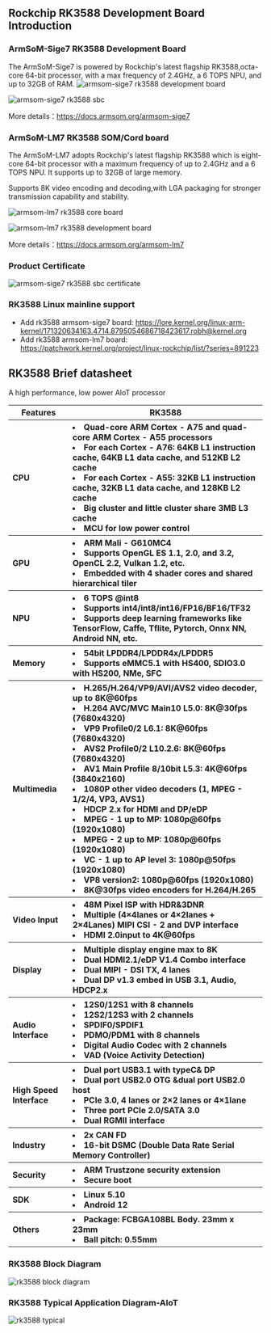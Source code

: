 ## Rockchip RK3588 Development Board Introduction

### ArmSoM-Sige7 RK3588 Development Board

The ArmSoM-Sige7 is powered by Rockchip's latest flagship RK3588,octa-core 64-bit processor, with a max frequency of 2.4GHz, a 6 TOPS NPU, and up to 32GB of RAM.
![armsom-sige7 rk3588 development board](./RK3588_image/rk3588-sige7-bananer.png)

![armsom-sige7 rk3588 sbc](./RK3588_image/rk3588-armsom-sige7-layout.webp)

More details：https://docs.armsom.org/armsom-sige7

### ArmSoM-LM7 RK3588 SOM/Cord board

The ArmSoM-LM7 adopts Rockchip's latest flagship RK3588 which is eight-core 64-bit processor with a maximum frequency of up to 2.4GHz and a 6 TOPS NPU. It supports up to 32GB of large memory.

Supports 8K video encoding and decoding,with LGA packaging for stronger transmission capability and stability.

![armsom-lm7 rk3588 core board](./RK3588_image/rk3588-lm7-core-board.png)

![armsom-lm7 rk3588 development board](./RK3588_image/rk3588-armsom-lm7-development-kit.jpg)

More details：https://docs.armsom.org/armsom-lm7

### Product Certificate

![armsom-sige7 rk3588 sbc certificate](./RK3588_image/rk3588-sige7-ce-fc-rohs.jpeg)

### RK3588 Linux mainline support

- Add rk3588 armsom-sige7 board: https://lore.kernel.org/linux-arm-kernel/171320634163.4714.8795054686718423617.robh@kernel.org
- Add rk3588 armsom-lm7 board: https://patchwork.kernel.org/project/linux-rockchip/list/?series=891223

## RK3588 Brief datasheet

A high performance, low power AloT processor

<table>
    <thead>
        <tr>
            <th>Features</th>
            <th>RK3588</th>
        </tr>
    </thead>
    <tbody align="left">
        <tr>
            <th>CPU</th>
            <th>
                <li>Quad-core ARM Cortex - A75 and quad-core ARM Cortex - A55 processors</li>
                <li>For each Cortex - A76: 64KB L1 instruction cache, 64KB L1 data cache, and 512KB L2 cache</li>
                <li>For each Cortex - A55: 32KB L1 instruction cache, 32KB L1 data cache, and 128KB L2 cache</li>
                <li>Big cluster and little cluster share 3MB L3 cache</li>
                <li>MCU for low power control</li>
            </th>
        </tr>
        <tr>
            <th>GPU</th>
            <th>
                <li>ARM Mali - G610MC4</li>
                <li>Supports OpenGL ES 1.1, 2.0, and 3.2, OpenCL 2.2, Vulkan 1.2, etc.</li>
                <li>Embedded with 4 shader cores and shared hierarchical tiler</li>
            </th>
        </tr>
        <tr>
            <th>NPU</th>
            <th>
                <li>6 TOPS @int8</li>
                <li>Supports int4/int8/int16/FP16/BF16/TF32</li>
                <li>Supports deep learning frameworks like TensorFlow, Caffe, Tflite, Pytorch, Onnx NN, Android NN, etc.</li>
            </th>
        </tr>
        <tr>
            <th>Memory</th>
            <th>
                <li>54bit LPDDR4/LPDDR4x/LPDDR5</li>
                <li>Supports eMMC5.1 with HS400, SDIO3.0 with HS200, NMe, SFC</li>
            </th>
        </tr>
        <tr>
            <th>Multimedia</th>
            <th>
                <li>H.265/H.264/VP9/AVI/AVS2 video decoder, up to 8K@60fps</li>
                <li>H.264 AVC/MVC Main10 L5.0: 8K@30fps (7680x4320)</li>
                <li>VP9 Profile0/2 L6.1: 8K@60fps (7680x4320)</li>
                <li>AVS2 Profile0/2 L10.2.6: 8K@60fps (7680x4320)</li>
                <li>AV1 Main Profile 8/10bit L5.3: 4K@60fps (3840x2160)</li>
                <li>1080P other video decoders (1, MPEG - 1/2/4, VP3, AVS1)</li>
                <li>HDCP 2.x for HDMI and DP/eDP</li>
                <li>MPEG - 1 up to MP: 1080p@60fps (1920x1080)</li>
                <li>MPEG - 2 up to MP: 1080p@60fps (1920x1080)</li>
                <li>VC - 1 up to AP level 3: 1080p@50fps (1920x1080)</li>
                <li>VP8 version2: 1080p@60fps (1920x1080)</li>
                <li>8K@30fps video encoders for H.264/H.265</li>
            </th>
        </tr>
        <tr>
            <th>Video Input</th>
            <th>
                <li>48M Pixel ISP with HDR&3DNR</li>
                <li>Multiple (4×4lanes or 4×2lanes + 2×4Lanes) MIPI CSI - 2 and DVP interface</li>
                <li>HDMI 2.0input to 4K@60fps</li>
            </th>
        </tr>
        <tr>
            <th>Display</th>
            <th>
                <li>Multiple display engine max to 8K</li>
                <li>Dual HDMI2.1/eDP V1.4 Combo interface</li>
                <li>Dual MIPI - DSI TX, 4 lanes</li>
                <li>Dual DP v1.3 embed in USB 3.1, Audio, HDCP2.x</li>
            </th>
        </tr>
        <tr>
            <th>Audio Interface</th>
            <th>
                <li>12S0/12S1 with 8 channels</li>
                <li>12S2/12S3 with 2 channels</li>
                <li>SPDIF0/SPDIF1</li>
                <li>PDMO/PDM1 with 8 channels</li>
                <li>Digital Audio Codec with 2 channels</li>
                <li>VAD (Voice Activity Detection)</li>
            </th>
        </tr>
        <tr>
            <th>High Speed Interface</th>
            <th>
                <li>Dual port USB3.1 with typeC& DP</li>
                <li>Dual port USB2.0 OTG &dual port USB2.0 host</li>
                <li>PCIe 3.0, 4 lanes or 2×2 lanes or 4×1lane</li>
                <li>Three port PCIe 2.0/SATA 3.0</li>
                <li>Dual RGMII interface</li>
            </th>
        </tr>
        <tr>
            <th>Industry</th>
            <th>
                <li>2x CAN FD</li>
                <li>16-bit DSMC (Double Data Rate Serial Memory Controller)</li>
            </th>
        </tr>
        <tr>
            <th>Security</th>
            <th>
                <li>ARM Trustzone security extension</li>
                <li>Secure boot</li>
            </th>
        </tr>
        <tr>
            <th>SDK</th>
            <th>
                <li>Linux 5.10</li>
                <li>Android 12</li>
            </th>
        </tr>
        <tr>
            <th>Others</th>
            <th>
                <li>Package: FCBGA108BL Body. 23mm x 23mm</li>
                <li>Ball pitch: 0.55mm</li>
            </th>
        </tr>
    </tbody>
</table>

### RK3588 Block Diagram

![rk3588 block diagram](./RK3588_image/rk3588-block-diagram.png)

### RK3588 Typical Application Diagram-AloT

![rk3588 typical](./RK3588_image/rk3588-typical.png)